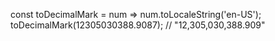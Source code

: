 const toDecimalMark = num => num.toLocaleString('en-US');
toDecimalMark(12305030388.9087); // "12,305,030,388.909"